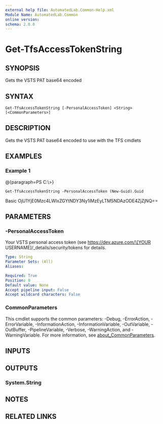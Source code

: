 ```yaml
---
external help file: AutomatedLab.Common-Help.xml
Module Name: AutomatedLab.Common
online version:
schema: 2.0.0
---
```


# Get-TfsAccessTokenString

## SYNOPSIS
Gets the VSTS PAT base64 encoded

## SYNTAX

```
Get-TfsAccessTokenString [-PersonalAccessToken] <String> [<CommonParameters>]
```

## DESCRIPTION
Gets the VSTS PAT base64 encoded to use with the TFS cmdlets

## EXAMPLES

### Example 1
@{paragraph=PS C:\\\>}

```
Get-TfsAccessTokenString -PersonalAccessToken (New-Guid).Guid
```

Basic OjU1YjE0Mzc4LWIxZGYtNDY3Ny1iMzEyLTM5NDAzODE4ZjZjNQ==

## PARAMETERS

### -PersonalAccessToken
Your VSTS personal access token (see https://dev.azure.com/\[YOUR USERNAME\]/_details/security/tokens for details.

```yaml
Type: String
Parameter Sets: (All)
Aliases:

Required: True
Position: 0
Default value: None
Accept pipeline input: False
Accept wildcard characters: False
```

### CommonParameters
This cmdlet supports the common parameters: -Debug, -ErrorAction, -ErrorVariable, -InformationAction, -InformationVariable, -OutVariable, -OutBuffer, -PipelineVariable, -Verbose, -WarningAction, and -WarningVariable. For more information, see [about_CommonParameters](http://go.microsoft.com/fwlink/?LinkID=113216).

## INPUTS

## OUTPUTS

### System.String
## NOTES

## RELATED LINKS
